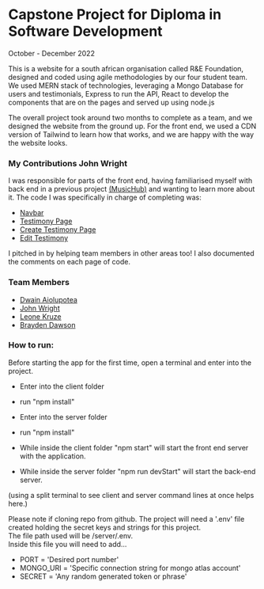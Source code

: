 # Capstone Project for Diploma in Software Development
 October - December 2022
 
 This is a website for a south african organisation called R&E Foundation, designed and coded using agile methodologies by our four student team.
 We used MERN stack of technologies, leveraging a Mongo Database for users and testimonials, Express to run the API, React to develop the components that are on
 the pages and served up using node.js
 
The overall project took around two months to complete as a team, and we designed the website from the ground up. For the front end, we used a CDN version of Tailwind  to learn how that works, and we are happy with the way the website looks.

### My Contributions John Wright
I was responsible for parts of the front end, having familiarised myself with back end in a previous project [(MusicHub)](https://github.com/jwri211/MusicHub) and wanting to learn more about it. The code I was specifically in charge of completing was:

- [Navbar](https://github.com/jwri211/CapstoneProject-main/blob/main/client/src/Components/NavBar.jsx)
- [Testimony Page](https://github.com/jwri211/CapstoneProject-main/blob/main/client/src/Components/Pages/Testimony.jsx)
- [Create Testimony Page](https://github.com/jwri211/CapstoneProject-main/blob/main/client/src/Components/Pages/CreateTestimony.jsx)
- [Edit Testimony](https://github.com/jwri211/CapstoneProject-main/blob/main/client/src/Components/Pages/EditTestimony.jsx)
 
I pitched in by helping team members in other areas too! I also documented the comments on each page of code.
 
### Team Members

- [Dwain Aiolupotea](https://github.com/daiolupo)
- [John Wright](https://github.com/jwri211)
- [Leone Kruze](https://github.com/Lkra201)
- [Brayden Dawson](https://github.com/Brayds-Dev)

### How to run:

Before starting the app for the first time, open a terminal and enter into the project.
- Enter into the client folder
- run "npm install"
- Enter into the server folder
- run "npm install"

- While inside the client folder "npm start" will start the front end server with the application.
- While inside the server folder "npm run devStart" will start the back-end server.

(using a split terminal to see client and server command lines at once helps here.)

Please note if cloning repo from github. The project will need a '.env' file created holding the secret keys and strings for this project. <br />
The file path used will be /server/.env. <br />
Inside this file you will need to add... <br />
- PORT = 'Desired port number'
- MONGO_URI = 'Specific connection string for mongo atlas account'
- SECRET = 'Any random generated token or phrase'


